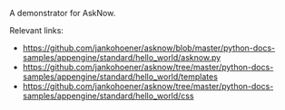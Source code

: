 A demonstrator for AskNow.

Relevant links:
* https://github.com/jankohoener/asknow/blob/master/python-docs-samples/appengine/standard/hello_world/asknow.py
* https://github.com/jankohoener/asknow/tree/master/python-docs-samples/appengine/standard/hello_world/templates
* https://github.com/jankohoener/asknow/tree/master/python-docs-samples/appengine/standard/hello_world/css
